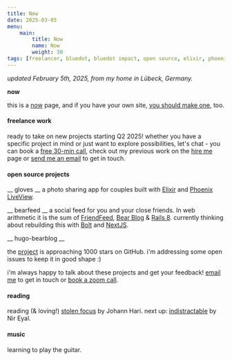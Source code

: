 ```yaml
---
title: Now
date: 2025-03-05
menu:
    main:
        title: Now
        name: Now
        weight: 30
tags: [freelancer, bluedot, bluedot impact, open source, elixir, phoenix, liveview, ruby on rails, ruby, web development, software development, consulting, bouldering, lead climbing, yoga, reading, music, lübeck, germany, gloves, wichteln, wichtel app, bearfeed, friendfeed, bear blog, rails 8, adriene mishler, tim senesi, tabby cat, tabby cats, tabbycats, tabbycats.club, one hacker way, one hacker way erik meijer, simple made easy, rich hickey, cal newport]
---
```


*updated February 5th, 2025, from my home in Lübeck, Germany.*

**now**

this is a [now](https://nownownow.com/about) page, and if you have your own site, [you should make one](https://nownownow.com/about), too.

#### freelance work

ready to take on new projects starting Q2 2025! whether you have a specific project in mind or just want to explore possibilities, let's chat - you can book a [free 30-min call](https://calendly.com/jan-raasch/office-hours), check out my previous work on the [hire me](/hire-me) page or [send me an email](mailto:jan@janraasch.com) to get in touch.

#### open source projects

__ gloves __
a photo sharing app for couples built with [Elixir](https://elixir-lang.org/) and [Phoenix LiveView](https://www.phoenixframework.org/).

__ bearfeed __
a social feed for you and your close friends. In web arithmetic it is the sum of [FriendFeed](http://blog.friendfeed.com/), [Bear Blog](https://bearblog.dev/) & [Rails 8](https://rubyonrails.org/). currently thinking about rebuilding this with [Bolt](https://bolt.new/) and [NextJS](https://nextjs.org/).

__ hugo-bearblog __

the [project](https://github.com/janraasch/hugo-bearblog) is approaching 1000 stars on GitHub. i'm addressing some open issues to keep it in good shape :)

i'm always happy to talk about these projects and get your feedback! [email me](mailto:jan@janraasch.com) to get in touch or [book a zoom call](https://calendly.com/jan-raasch/office-hours).

#### reading

reading (& loving!) [stolen focus](https://stolenfocusbook.com/) by Johann Hari. next up: [indistractable](https://www.nirandfar.com/indistractable/) by Nir Eyal.

#### music

learning to play the guitar.